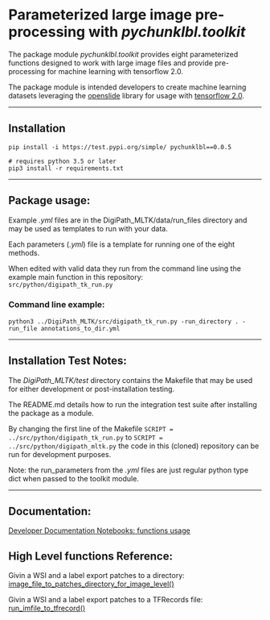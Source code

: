 # Parameterized large image pre-processing with _*pychunklbl.toolkit*_
The package module _*pychunklbl.toolkit*_ provides eight parameterized functions designed to work with large image files and provide pre-processing for machine learning with tensorflow 2.0.

The package module is intended developers to create machine learning datasets leveraging the [openslide](https://openslide.org/) library for usage with [tensorflow 2.0](https://www.tensorflow.org/).

****
## Installation
```
pip install -i https://test.pypi.org/simple/ pychunklbl==0.0.5

# requires python 3.5 or later
pip3 install -r requirements.txt
```

****
## Package usage:
Example *.yml* files are in the DigiPath_MLTK/data/run_files directory and may be used as templates to run with your data.

Each parameters (*.yml*) file is a template for running one of the eight methods. 

When edited with valid data they run from the command line using the example main function in this repository: <br>
`src/python/digipath_tk_run.py`

### Command line example:
```
python3 ../DigiPath_MLTK/src/digipath_tk_run.py -run_directory . -run_file annotations_to_dir.yml
```

****
## Installation Test Notes:
The *DigiPath_MLTK/test* directory contains the Makefile that may be used for either development or post-installation testing.

The README.md details how to run the integration test suite after installing the package as a module.

By changing the first line of the Makefile `SCRIPT = ../src/python/digipath_tk_run.py` to `SCRIPT = ../src/python/digipath_mltk.py` the code in this (cloned) repository can be run for development purposes.

Note: the run_parameters from the *.yml* files are just regular python type dict when passed to the toolkit module.

****
## Documentation:
[Developer Documentation Notebooks: functions usage](https://ncsa.github.io/DigiPath_MLTK/) <br>

## High Level functions Reference:
Givin a WSI and a label export patches to a directory: [image_file_to_patches_directory_for_image_level()](https://ncsa.github.io/DigiPath_MLTK/image_file_to_patches_directory_for_image_level.html) <br>

Givin a WSI and a label export patches to a TFRecords file: [run_imfile_to_tfrecord()](https://ncsa.github.io/DigiPath_MLTK/image_file_to_tfrecord_and_view_tfrecord.html) <br>


